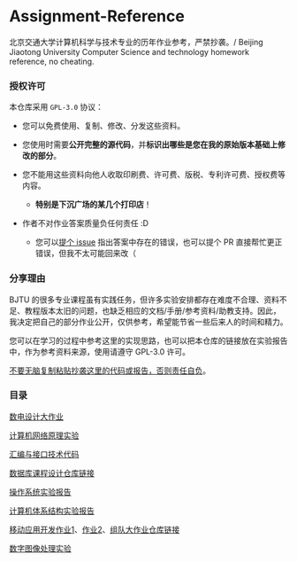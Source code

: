 # Assignment-Reference
北京交通大学计算机科学与技术专业的历年作业参考，严禁抄袭。/ Beijing Jiaotong University Computer Science and technology homework reference, no cheating. 

### 授权许可

本仓库采用 `GPL-3.0` 协议：

- 您可以免费使用、复制、修改、分发这些资料。
- 您使用时需要**公开完整的源代码**，并**标识出哪些是您在我的原始版本基础上修改的部分**。
- 您不能用这些资料向他人收取印刷费、许可费、版税、专利许可费、授权费等内容。
  - **特别是下沉广场的某几个打印店**！

- 作者不对作业答案质量负任何责任 :D
  - 您可以[提个 issue](https://github.com/Sayaka-4987/Assignment-Reference/issues/new) 指出答案中存在的错误，也可以提个 PR 直接帮忙更正错误，但我不太可能回来改（

### 分享理由

BJTU 的很多专业课程虽有实践任务，但许多实验安排都存在难度不合理、资料不足、教程版本太旧的问题，也缺乏相应的文档/手册/参考资料/助教支持。因此，我决定把自己的部分作业公开，仅供参考，希望能节省一些后来人的时间和精力。

您可以在学习的过程中参考这里的实现思路，也可以把本仓库的链接放在实验报告中，作为参考资料来源，使用请遵守 GPL-3.0 许可。

<u>不要无脑复制粘贴抄袭这里的代码或报告，否则责任自负</u>。

### 目录

[数电设计大作业](https://github.com/Sayaka-4987/Assignment-Reference/tree/main/%E6%95%B0%E7%94%B5%E8%AE%BE%E8%AE%A1%E5%A4%A7%E4%BD%9C%E4%B8%9A) 

[计算机网络原理实验](https://github.com/Sayaka-4987/Assignment-Reference/tree/main/%E8%AE%A1%E7%AE%97%E6%9C%BA%E7%BD%91%E7%BB%9C%E5%8E%9F%E7%90%86%E5%AE%9E%E9%AA%8C) 

[汇编与接口技术代码](https://github.com/Sayaka-4987/Assignment-Reference/tree/main/%E6%B1%87%E7%BC%96%E4%B8%8E%E6%8E%A5%E5%8F%A3%E6%8A%80%E6%9C%AF%E4%BB%A3%E7%A0%81) 

[数据库课程设计仓库链接](https://github.com/Sayaka-4987/BBBBS-Database-Course-Design) 

[操作系统实验报告](https://github.com/Sayaka-4987/Assignment-Reference/tree/main/%E6%93%8D%E4%BD%9C%E7%B3%BB%E7%BB%9F%E5%AE%9E%E9%AA%8C) 

[计算机体系结构实验报告](https://github.com/Sayaka-4987/Assignment-Reference/tree/main/%E8%AE%A1%E7%AE%97%E6%9C%BA%E4%BD%93%E7%B3%BB%E7%BB%93%E6%9E%84%E5%AE%9E%E9%AA%8C) 

[移动应用开发作业1](https://github.com/Sayaka-4987/Have-to-do-Android)、[作业2](https://github.com/Sayaka-4987/Pedometer)、[组队大作业仓库链接](https://github.com/Sayaka-4987/XListen) 

[数字图像处理实验](https://github.com/Sayaka-4987/Assignment-Reference/tree/main/%E6%95%B0%E5%AD%97%E5%9B%BE%E5%83%8F%E5%A4%84%E7%90%86%E5%AE%9E%E9%AA%8C) 

